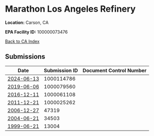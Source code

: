 # Marathon Los Angeles Refinery

**Location:** Carson, CA

**EPA Facility ID:** 100000073476

[Back to CA Index](../../index.md)

## Submissions

| Date | Submission ID | Document Control Number |
|------|--------------|-------------------------|
| [2024-06-13](submissions/1000114786.md) | 1000114786 |  |
| [2019-06-06](submissions/1000079560.md) | 1000079560 |  |
| [2016-12-11](submissions/1000061108.md) | 1000061108 |  |
| [2011-12-21](submissions/1000025262.md) | 1000025262 |  |
| [2006-12-27](submissions/47319.md) | 47319 |  |
| [2004-06-21](submissions/34503.md) | 34503 |  |
| [1999-06-21](submissions/13004.md) | 13004 |  |
